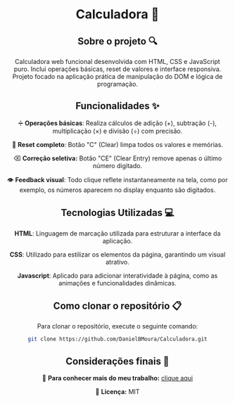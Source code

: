 <div align="center">
<h1 align="center">  Calculadora 📱 </h1>

## Sobre o projeto 🔍

<p align="center">
Calculadora web funcional desenvolvida com HTML, CSS e JavaScript puro. Inclui operações básicas, reset de valores e interface responsiva. Projeto focado na aplicação prática de manipulação do DOM e lógica de programação.
</p>

## Funcionalidades ✨

➗ **Operações básicas**:  Realiza cálculos de adição (+), subtração (-), multiplicação (×) e divisão (÷) com precisão.  

🔄 **Reset completo**: Botão "C" (Clear) limpa todos os valores e memórias.  

⌫ **Correção seletiva:** Botão "CE" (Clear Entry) remove apenas o último número digitado.  

👁️ **Feedback visual**: Todo clique reflete instantaneamente na tela, como por exemplo, os números aparecem no display enquanto são digitados.

## Tecnologias Utilizadas 💻

**HTML**: Linguagem de marcação utilizada para estruturar a interface da aplicação.

**CSS**: Utilizado para estilizar os elementos da página, garantindo um visual atrativo.

**Javascript**: Aplicado para adicionar interatividade à página, como as animações e funcionalidades dinâmicas. 

## Como clonar o repositório 📋

Para clonar o repositório, execute o seguinte comando:

```bash
git clone https://github.com/DanielBMoura/Calculadora.git
```

## Considerações finais 📝

🔗 **Para conhecer mais do meu trabalho:** [clique aqui](https://www.linkedin.com/in/daniel-borazo-de-moura-b4a995356/)

📜 **Licença:** MIT

 </div>
